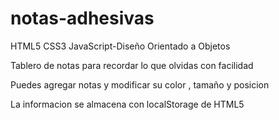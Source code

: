 notas-adhesivas
===============
HTML5 CSS3 JavaScript-Diseño Orientado a Objetos

Tablero de notas para recordar lo que olvidas con facilidad

Puedes agregar notas y modificar su color , tamaño y posicion

La informacion se almacena con localStorage de HTML5
